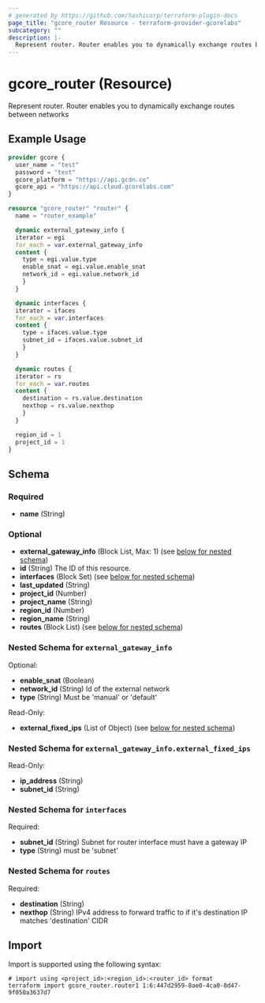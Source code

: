 ```yaml
---
# generated by https://github.com/hashicorp/terraform-plugin-docs
page_title: "gcore_router Resource - terraform-provider-gcorelabs"
subcategory: ""
description: |-
  Represent router. Router enables you to dynamically exchange routes between networks
---
```


# gcore_router (Resource)

Represent router. Router enables you to dynamically exchange routes between networks

## Example Usage

```terraform
provider gcore {
  user_name = "test"
  password = "test"
  gcore_platform = "https://api.gcdn.co"
  gcore_api = "https://api.cloud.gcorelabs.com"
}

resource "gcore_router" "router" {
  name = "router_example"

  dynamic external_gateway_info {
  iterator = egi
  for_each = var.external_gateway_info
  content {
    type = egi.value.type
    enable_snat = egi.value.enable_snat
    network_id = egi.value.network_id
    }
  }

  dynamic interfaces {
  iterator = ifaces
  for_each = var.interfaces
  content {
    type = ifaces.value.type
    subnet_id = ifaces.value.subnet_id
    }
  }

  dynamic routes {
  iterator = rs
  for_each = var.routes
  content {
    destination = rs.value.destination
    nexthop = rs.value.nexthop
    }
  }

  region_id = 1
  project_id = 1
}
```

<!-- schema generated by tfplugindocs -->
## Schema

### Required

- **name** (String)

### Optional

- **external_gateway_info** (Block List, Max: 1) (see [below for nested schema](#nestedblock--external_gateway_info))
- **id** (String) The ID of this resource.
- **interfaces** (Block Set) (see [below for nested schema](#nestedblock--interfaces))
- **last_updated** (String)
- **project_id** (Number)
- **project_name** (String)
- **region_id** (Number)
- **region_name** (String)
- **routes** (Block List) (see [below for nested schema](#nestedblock--routes))

<a id="nestedblock--external_gateway_info"></a>
### Nested Schema for `external_gateway_info`

Optional:

- **enable_snat** (Boolean)
- **network_id** (String) Id of the external network
- **type** (String) Must be 'manual' or 'default'

Read-Only:

- **external_fixed_ips** (List of Object) (see [below for nested schema](#nestedatt--external_gateway_info--external_fixed_ips))

<a id="nestedatt--external_gateway_info--external_fixed_ips"></a>
### Nested Schema for `external_gateway_info.external_fixed_ips`

Read-Only:

- **ip_address** (String)
- **subnet_id** (String)



<a id="nestedblock--interfaces"></a>
### Nested Schema for `interfaces`

Required:

- **subnet_id** (String) Subnet for router interface must have a gateway IP
- **type** (String) must be 'subnet'


<a id="nestedblock--routes"></a>
### Nested Schema for `routes`

Required:

- **destination** (String)
- **nexthop** (String) IPv4 address to forward traffic to if it's destination IP matches 'destination' CIDR

## Import

Import is supported using the following syntax:

```shell
# import using <project_id>:<region_id>:<router_id> format
terraform import gcore_router.router1 1:6:447d2959-8ae0-4ca0-8d47-9f050a3637d7
```

